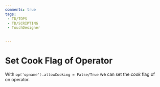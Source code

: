 ```yaml
---
comments: true
tags:
 - TD/TOPS
 - TD/SCRIPTING
 - TouchDesigner
 

---
```


<!-- ![Count Up When New Circle Appears](../img/CountUpWhenNewCircleAppears.png) -->

# Set Cook Flag of Operator
With `op('opname').allowCooking = False/True` we can set the *cook* flag of on operator.